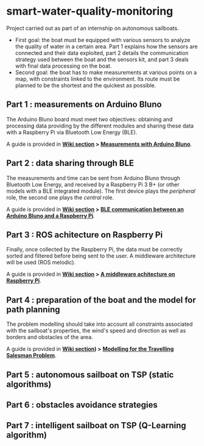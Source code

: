 # smart-water-quality-monitoring
Project carried out as part of an internship on autonomous sailboats.  
* First goal: the boat must be equipped with various sensors to analyze the quality of water in a certain area. Part 1 explains how the sensors are connected and their data exploited, part 2 details the communication strategy used between the boat and the sensors kit, and part 3 deals with final data processing on the boat.
* Second goal: the boat has to make measurements at various points on a map, with constraints linked to the environment. Its route must be planned to be the shortest and the quickest as possible.


## Part 1 : measurements on Arduino Bluno

The Arduino Bluno board must meet two objectives: obtaining and processing data providing by the different modules and sharing these data with a Raspberry Pi via Bluetooth Low Energy (BLE).   

A guide is provided in **[Wiki section](https://github.com/AgatheArchet/smart-water-quality-monitoring/wiki) > [Measurements with Arduino Bluno](https://github.com/AgatheArchet/smart-water-quality-monitoring/wiki/Measurements-with-an-Arduino-Bluno)**.

## Part 2 : data sharing through BLE

The measurements and time can be sent from Arduino Bluno through Bluetooth Low Energy, and received by a Raspberry Pi 3 B+ (or other models with a BLE integrated module). The first device plays the *peripheral* role, the second one plays the *central* role.

A guide is provided in **[Wiki section](https://github.com/AgatheArchet/smart-water-quality-monitoring/wiki) > [BLE communication between an Arduino Bluno and a Raspberry Pi](https://github.com/AgatheArchet/smart-water-quality-monitoring/wiki/BLE-communication-between-an-Arduino-Bluno-and-a-Raspberry-Pi)**.

## Part 3 : ROS achitecture on Raspberry Pi

Finally, once collected by the Raspberry Pi, the data must be correctly sorted and filtered before being sent to the user. A middleware architecture will be used (ROS melodic). 

A guide is provided in **[Wiki section](https://github.com/AgatheArchet/smart-water-quality-monitoring/wiki) > [A middleware achitecture on Raspberry Pi](https://github.com/AgatheArchet/smart-water-quality-monitoring/wiki/A-middleware-architecture-on-Raspberry-Pi)**.

## Part 4 : preparation of the boat and the model for path planning

The problem modelling should take into account all constraints associated with the sailboat's properties, the wind's speed and direction as well as borders and obstacles of the area.

A guide is provided in **[Wiki section](https://github.com/AgatheArchet/smart-water-quality-monitoring/wiki)) > [Modelling for the Travelling Salesman Problem](https://github.com/AgatheArchet/smart-water-quality-monitoring/wiki/Modelling--for-the-Travelling-Salesman-Problem)**.

## Part 5 : autonomous sailboat on TSP (static algorithms)

## Part 6 : obstacles avoidance strategies

## Part 7 : intelligent sailboat on TSP (Q-Learning algorithm)
